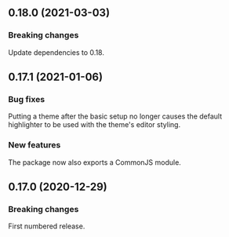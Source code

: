 ## 0.18.0 (2021-03-03)

### Breaking changes

Update dependencies to 0.18.

## 0.17.1 (2021-01-06)

### Bug fixes

Putting a theme after the basic setup no longer causes the default highlighter to be used with the theme's editor styling.

### New features

The package now also exports a CommonJS module.

## 0.17.0 (2020-12-29)

### Breaking changes

First numbered release.

